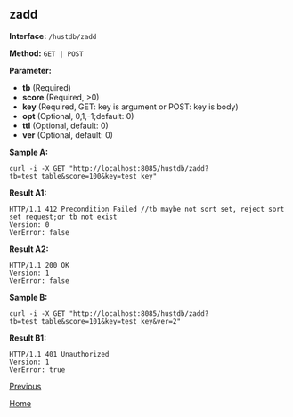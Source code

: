 ## zadd ##

**Interface:** `/hustdb/zadd`

**Method:** `GET | POST`

**Parameter:** 

*  **tb** (Required)  
*  **score** (Required, >0)
*  **key** (Required, GET: key is argument or POST: key is body)   
*  **opt** (Optional, 0,1,-1;default: 0)
*  **ttl** (Optional, default: 0)
*  **ver** (Optional, default: 0)

**Sample A:**

    curl -i -X GET "http://localhost:8085/hustdb/zadd?tb=test_table&score=100&key=test_key"

**Result A1:**

	HTTP/1.1 412 Precondition Failed //tb maybe not sort set, reject sort set request;or tb not exist
	Version: 0
	VerError: false

**Result A2:**

	HTTP/1.1 200 OK
	Version: 1
	VerError: false

**Sample B:**

    curl -i -X GET "http://localhost:8085/hustdb/zadd?tb=test_table&score=101&key=test_key&ver=2"

**Result B1:**

	HTTP/1.1 401 Unauthorized
	Version: 1
	VerError: true

[Previous](../hustdb.md)

[Home](../../../index.md)